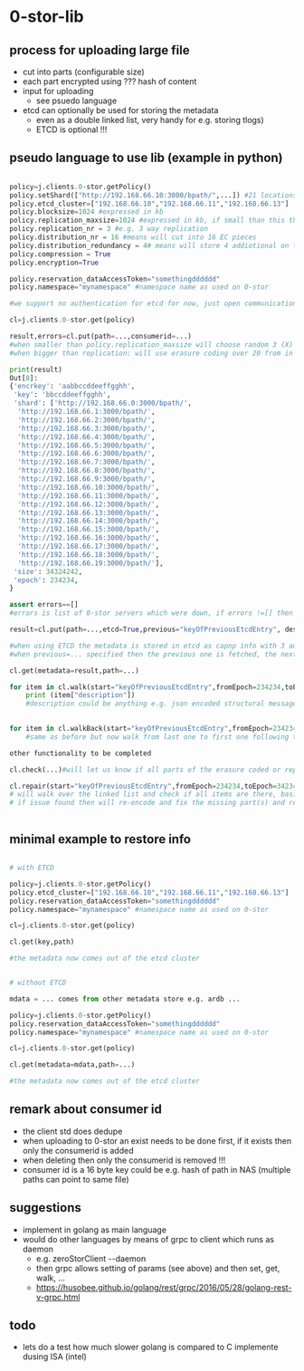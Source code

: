 
# 0-stor-lib

## process for uploading large file

- cut into parts (configurable size)
- each part encrypted using ??? hash of content 
- input for uploading
   - see psuedo language
- etcd can optionally be used for storing the metadata 
    - even as a double linked list, very handy for e.g. storing tlogs)
    - ETCD is optional !!!
   
## pseudo language to use lib (example in python)

```python

policy=j.clients.0-stor.getPolicy()
policy.setShard(["http://192.168.66.10:3000/bpath/",...]) #21 locations (always at least 1 more than distr nr + redundancy)
policy.etcd_cluster=["192.168.66.10","192.168.66.11","192.168.66.13"]
policy.blocksize=1024 #expressed in kb
policy.replication_maxsize=1024 #expressed in kb, if small than this then will be X way replication
policy.replication_nr = 3 #e.g. 3 way replication
policy.distribution_nr = 16 #means will cut into 16 EC pieces
policy.distribution_redundancy = 4# means will store 4 addiotional on top of 16
policy.compression = True
policy.encryption=True

policy.reservation_dataAccessToken="somethingdddddd" 
policy.namespace="mynamespace" #namespace name as used on 0-stor

#we support no authentication for etcd for now, just open communication

cl=j.clients.0-stor.get(policy)

result,errors=cl.put(path=...,consumerid=...)
#when smaller than policy.replication_maxsize will choose random 3 (X) locations out of first shard untill success
#when bigger than replication: will use erasure coding over 20 from in this case 21 specified (random !)

print(result)
Out[8]:
{'encrkey': 'aabbccddeeffgghh',
 'key': 'bbccddeeffgghh',
 'shard': ['http://192.168.66.0:3000/bpath/',
  'http://192.168.66.1:3000/bpath/',
  'http://192.168.66.2:3000/bpath/',
  'http://192.168.66.3:3000/bpath/',
  'http://192.168.66.4:3000/bpath/',
  'http://192.168.66.5:3000/bpath/',
  'http://192.168.66.6:3000/bpath/',
  'http://192.168.66.7:3000/bpath/',
  'http://192.168.66.8:3000/bpath/',
  'http://192.168.66.9:3000/bpath/',
  'http://192.168.66.10:3000/bpath/',
  'http://192.168.66.11:3000/bpath/',
  'http://192.168.66.12:3000/bpath/',
  'http://192.168.66.13:3000/bpath/',
  'http://192.168.66.14:3000/bpath/',
  'http://192.168.66.15:3000/bpath/',
  'http://192.168.66.16:3000/bpath/',
  'http://192.168.66.17:3000/bpath/',
  'http://192.168.66.18:3000/bpath/',
  'http://192.168.66.19:3000/bpath/'],
 'size': 34324242,
 'epoch': 234234,
}

assert errors==[]
#errors is list of 0-stor servers which were down, if errors !=[] then a repair is needed to fix the store

result=cl.put(path=...,etcd=True,previous="keyOfPreviousEtcdEntry", description="something",consumerid=... ) #will store the metadata in etcd

#when using ETCD the metadata is stored in etcd as capnp info with 3 additional fields: previous, next & description
#when previous=... specified then the previous one is fetched, the next pointed to the new one, the release bumped (to make sure etcd does paxos well), and the new one is pointed back to the previous one, this creates a double linked list. 

cl.get(metadata=result,path=...)

for item in cl.walk(start="keyOfPreviousEtcdEntry",fromEpoch=234234,toEpoch=342344):
    print (item["description"])
    #description could be anything e.g. json encoded structural message which can be used to walk over history
    

for item in cl.walkBack(start="keyOfPreviousEtcdEntry",fromEpoch=234234,toEpoch=342344):
    #same as before but now walk from last one to first one following the criteria

other functionality to be completed

cl.check(...)#will let us know if all parts of the erasure coded or replicated items are there

cl.repair(start="keyOfPreviousEtcdEntry",fromEpoch=234234,toEpoch=342344,verify=True)
# will walk over the linked list and check if all items are there, basically do cl.check of each item
# if issue found then will re-encode and fix the missing part(s) and rewrite the metadata (release nr up)



```

## minimal example to restore info

```python

# with ETCD

policy=j.clients.0-stor.getPolicy()
policy.etcd_cluster=["192.168.66.10","192.168.66.11","192.168.66.13"]
policy.reservation_dataAccessToken="somethingdddddd" 
policy.namespace="mynamespace" #namespace name as used on 0-stor

cl=j.clients.0-stor.get(policy)

cl.get(key,path)

#the metadata now comes out of the etcd cluster

```

```python

# without ETCD

mdata = ... comes from other metadata store e.g. ardb ...

policy=j.clients.0-stor.getPolicy()
policy.reservation_dataAccessToken="somethingdddddd" 
policy.namespace="mynamespace" #namespace name as used on 0-stor

cl=j.clients.0-stor.get(policy)

cl.get(metadata=mdata,path=...)

#the metadata now comes out of the etcd cluster

```

## remark about consumer id

- the client std does dedupe 
- when uploading to 0-stor an exist needs to be done first, if it exists then only the consumerid is added
- when deleting then only the consumerid is removed !!!
- consumer id is a 16 byte key could be e.g. hash of path in NAS (multiple paths can point to same file)

## suggestions

- implement in golang as main language
- would do other languages by means of grpc to client which runs as daemon
    - e.g. zeroStorClient --daemon
    - then grpc allows setting of params (see above) and then set, get, walk, ...
    - https://husobee.github.io/golang/rest/grpc/2016/05/28/golang-rest-v-grpc.html

## todo
- lets do a test how much slower golang is compared to C implemente dusing ISA (intel)
